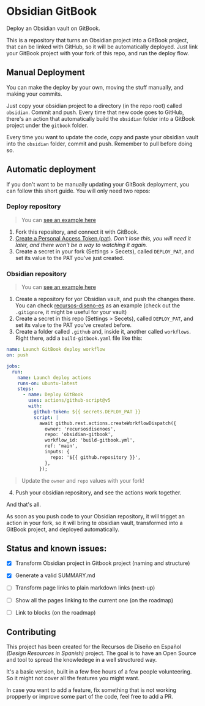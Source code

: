 # Obsidian GitBook
Deploy an Obsidian vault on GitBook.

This is a repository that turns an Obsidian project into a GitBook project, that can be linked with GitHub, so it will be automatically deployed. Just link your GitBook project with your fork of this repo, and run the deploy flow.


## Manual Deployment
You can make the deploy by your own, moving the stuff manually, and making your commits.

Just copy your obsidian project to a directory (in the repo root) called `obsidian`. Commit and push. Every time that new code goes to GitHub, there's an action that automatically build the `obsidian` folder into a GitBook project under the `gitbook` folder.

Every time you want to update the code, copy and paste your obsidian vault into the `obsidian` folder, commit and push. Remember to pull before doing so.


## Automatic deployment
If you don't want to be manually updating your GitBook deployment, you can follow this short guide. You will only need two repos:

### Deploy repository
> You can [see an example here](https://github.com/recursosdisenoes/obsidian-gitbook)

1. Fork this repository, and connect it with GitBook.
2. [Create a Personal Access Token (pat)](https://docs.github.com/es/authentication/keeping-your-account-and-data-secure/creating-a-personal-access-token). *Don't lose this, you will need it later, and there won't be a way to watching it again.*
3. Create a secret in your fork (Settings > Secets), called `DEPLOY_PAT`, and set its value to the PAT you've just created.

### Obsidian repository
> You can [see an example here](https://github.com/recursosdisenoes/example-obsidian)

1. Create a repository for yor Obsidian vault, and push the changes there. You can check [recursos-diseno-es](https://github.com/recursosdisenoes/recursos-diseno-es) as an example (check out the `.gitignore`, it might be useful for your vault)
2. Create a secret in this repo (Settings > Secets), called `DEPLOY_PAT`, and set its value to the PAT you've created before.
3. Create a folder called `.github` and, inside it, another called `workflows`. Right there, add a `build-gitbook.yaml` file like this:

```yaml
name: Launch GitBook deploy workflow
on: push

jobs:
  run:
    name: Launch deploy actions
    runs-on: ubuntu-latest
    steps:
      - name: Deploy GitBook
        uses: actions/github-script@v5
        with:
          github-token: ${{ secrets.DEPLOY_PAT }}
          script: |
            await github.rest.actions.createWorkflowDispatch({
              owner: 'recursosdisenoes',
              repo: 'obsidian-gitbook',
              workflow_id: 'build-gitbook.yml',
              ref: 'main',
              inputs: {
                repo: '${{ github.repository }}',
              },
            });
```

> Update the `owner` and `repo` values with your fork!

4. Push your obsidian repository, and see the actions work together.

And that's all.

As soon as you push code to your Obsidian repository, it will trigget an action in your fork, so it will bring te obsidian vault, transformed into a GitBook project, and deployed automatically.


## Status and known issues:
- [x] Transform Obsidian project in Gitbook project (naming and structure)
- [x] Generate a valid SUMMARY.md
- [ ] Transform page links to plain markdown links (next-up)
- [ ] Show all the pages linking to the current one (on the roadmap)
- [ ] Link to blocks (on the roadmap)


## Contributing
This project has been created for the Recursos de Diseño en Español *(Design Resources in Spanish)* project. The goal is to have an Open Source and tool to spread the knowledege in a well structured way.

It's a basic version, built in a few free hours of a few people volunteering. So it might not cover all the features you might want. 

In case you want to add a feature, fix something that is not working propperly or improve some part of the code, feel free to add a PR.
